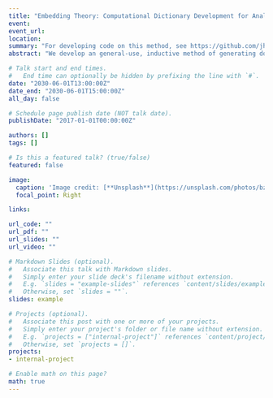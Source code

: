 ```yaml
---
title: "Embedding Theory: Computational Dictionary Development for Analysis of Academic Texts, joint with Heather Haveman"
event: 
event_url: 
location: 
summary: "For developing code on this method, see https://github.com/jhaber-zz/wem4themes."
abstract: "We develop an general-use, inductive method of generating domain-specific dictionaries through word embedding models. Our workflow has three steps: construct (query model with seed terms to develop core dictionaries), refine (maximize dictionary coherence and distinctiveness), and validate (using unsupervised clustering and hand coding). We are optimizing our approach by varying the core dictionary size, WEM generation method (pre-trained vs. native), and dictionary application method (count-based vs. vector projection). We also compare results from two test cases: charter school websites and a corpus of academic journal articles. Our method of creating and validating new and even complex dictionaries allows researchers in diverse domains an accessible, reproducible, and valid workflow for analyzing researcher-generated themes in texts. This represents a significant improvement on the idiosyncratic, domain-restrictive approach to dictionaries used by social scientists for decades."

# Talk start and end times.
#   End time can optionally be hidden by prefixing the line with `#`.
date: "2030-06-01T13:00:00Z"
date_end: "2030-06-01T15:00:00Z"
all_day: false

# Schedule page publish date (NOT talk date).
publishDate: "2017-01-01T00:00:00Z"

authors: []
tags: []

# Is this a featured talk? (true/false)
featured: false

image:
  caption: 'Image credit: [**Unsplash**](https://unsplash.com/photos/bzdhc5b3Bxs)'
  focal_point: Right

links:

url_code: ""
url_pdf: ""
url_slides: ""
url_video: ""

# Markdown Slides (optional).
#   Associate this talk with Markdown slides.
#   Simply enter your slide deck's filename without extension.
#   E.g. `slides = "example-slides"` references `content/slides/example-slides.md`.
#   Otherwise, set `slides = ""`.
slides: example

# Projects (optional).
#   Associate this post with one or more of your projects.
#   Simply enter your project's folder or file name without extension.
#   E.g. `projects = ["internal-project"]` references `content/project/deep-learning/index.md`.
#   Otherwise, set `projects = []`.
projects:
- internal-project

# Enable math on this page?
math: true
---
```



